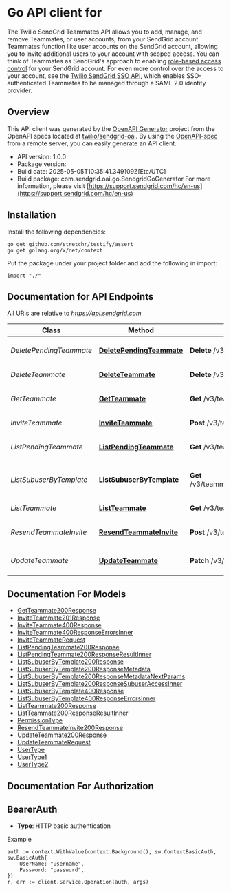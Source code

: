 # Go API client for 

The Twilio SendGrid Teammates API allows you to add, manage, and remove Teammates, or user accounts, from your SendGrid account. Teammates function like user accounts on the SendGrid account, allowing you to invite additional users to your account with scoped access. You can think of Teammates as SendGrid's approach to enabling [role-based access control](https://en.wikipedia.org/wiki/Role-based_access_control) for your SendGrid account. For even more control over the access to your account, see the [Twilio SendGrid SSO API](https://docs.sendgrid.com/api-reference/single-sign-on-teammates/), which enables SSO-authenticated Teammates to be managed through a SAML 2.0 identity provider.

## Overview
This API client was generated by the [OpenAPI Generator](https://openapi-generator.tech) project from the OpenAPI specs located at [twilio/sendgrid-oai](https://github.com/twilio/sendgrid-oai/tree/main/spec).  By using the [OpenAPI-spec](https://www.openapis.org/) from a remote server, you can easily generate an API client.

- API version: 1.0.0
- Package version: 
- Build date: 2025-05-05T10:35:41.349109Z[Etc/UTC]
- Build package: com.sendgrid.oai.go.SendgridGoGenerator
For more information, please visit [https://support.sendgrid.com/hc/en-us](https://support.sendgrid.com/hc/en-us)

## Installation

Install the following dependencies:

```shell
go get github.com/stretchr/testify/assert
go get golang.org/x/net/context
```

Put the package under your project folder and add the following in import:

```golang
import "./"
```

## Documentation for API Endpoints

All URIs are relative to *https://api.sendgrid.com*

Class | Method | HTTP request | Description
------------ | ------------- | ------------- | -------------
*DeletePendingTeammate* | [**DeletePendingTeammate**](docs/DeletePendingTeammate.md#deletependingteammate) | **Delete** /v3/teammates/pending/{Token} | Delete pending teammate
*DeleteTeammate* | [**DeleteTeammate**](docs/DeleteTeammate.md#deleteteammate) | **Delete** /v3/teammates/{Username} | Delete teammate
*GetTeammate* | [**GetTeammate**](docs/GetTeammate.md#getteammate) | **Get** /v3/teammates/{Username} | Retrieve specific teammate
*InviteTeammate* | [**InviteTeammate**](docs/InviteTeammate.md#inviteteammate) | **Post** /v3/teammates | Invite teammate
*ListPendingTeammate* | [**ListPendingTeammate**](docs/ListPendingTeammate.md#listpendingteammate) | **Get** /v3/teammates/pending | Retrieve all pending teammates
*ListSubuserByTemplate* | [**ListSubuserByTemplate**](docs/ListSubuserByTemplate.md#listsubuserbytemplate) | **Get** /v3/teammates/{TeammateName}/subuser_access | Get Teammate Subuser Access
*ListTeammate* | [**ListTeammate**](docs/ListTeammate.md#listteammate) | **Get** /v3/teammates | Retrieve all teammates
*ResendTeammateInvite* | [**ResendTeammateInvite**](docs/ResendTeammateInvite.md#resendteammateinvite) | **Post** /v3/teammates/pending/{Token}/resend | Resend teammate invite
*UpdateTeammate* | [**UpdateTeammate**](docs/UpdateTeammate.md#updateteammate) | **Patch** /v3/teammates/{Username} | Update teammate&#39;s permissions


## Documentation For Models

 - [GetTeammate200Response](GetTeammate200Response.md)
 - [InviteTeammate201Response](InviteTeammate201Response.md)
 - [InviteTeammate400Response](InviteTeammate400Response.md)
 - [InviteTeammate400ResponseErrorsInner](InviteTeammate400ResponseErrorsInner.md)
 - [InviteTeammateRequest](InviteTeammateRequest.md)
 - [ListPendingTeammate200Response](ListPendingTeammate200Response.md)
 - [ListPendingTeammate200ResponseResultInner](ListPendingTeammate200ResponseResultInner.md)
 - [ListSubuserByTemplate200Response](ListSubuserByTemplate200Response.md)
 - [ListSubuserByTemplate200ResponseMetadata](ListSubuserByTemplate200ResponseMetadata.md)
 - [ListSubuserByTemplate200ResponseMetadataNextParams](ListSubuserByTemplate200ResponseMetadataNextParams.md)
 - [ListSubuserByTemplate200ResponseSubuserAccessInner](ListSubuserByTemplate200ResponseSubuserAccessInner.md)
 - [ListSubuserByTemplate400Response](ListSubuserByTemplate400Response.md)
 - [ListSubuserByTemplate400ResponseErrorsInner](ListSubuserByTemplate400ResponseErrorsInner.md)
 - [ListTeammate200Response](ListTeammate200Response.md)
 - [ListTeammate200ResponseResultInner](ListTeammate200ResponseResultInner.md)
 - [PermissionType](PermissionType.md)
 - [ResendTeammateInvite200Response](ResendTeammateInvite200Response.md)
 - [UpdateTeammate200Response](UpdateTeammate200Response.md)
 - [UpdateTeammateRequest](UpdateTeammateRequest.md)
 - [UserType](UserType.md)
 - [UserType1](UserType1.md)
 - [UserType2](UserType2.md)


## Documentation For Authorization



## BearerAuth

- **Type**: HTTP basic authentication

Example

```golang
auth := context.WithValue(context.Background(), sw.ContextBasicAuth, sw.BasicAuth{
    UserName: "username",
    Password: "password",
})
r, err := client.Service.Operation(auth, args)
```

